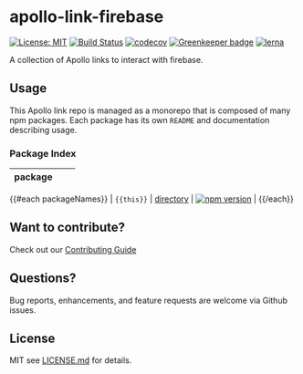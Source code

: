 # apollo-link-firebase

[![License: MIT](https://img.shields.io/badge/License-MIT-green.svg)](LICENSE.md)
[![Build Status](https://travis-ci.org/patsissons/apollo-link-firebase.svg?branch=master)](https://travis-ci.org/patsissons/apollo-link-firebase)
[![codecov](https://codecov.io/gh/patsissons/apollo-link-firebase/branch/master/graph/badge.svg)](https://codecov.io/gh/patsissons/apollo-link-firebase)
[![Greenkeeper badge](https://badges.greenkeeper.io/patsissons/apollo-link-firebase.svg)](https://greenkeeper.io/)
[![lerna](https://img.shields.io/badge/maintained%20with-lerna-cc00ff.svg)](https://lernajs.io/)

A collection of Apollo links to interact with firebase.

## Usage

This Apollo link repo is managed as a monorepo that is composed of many npm packages.
Each package has its own `README` and documentation describing usage.

### Package Index

| package |     |     |
| ------- | --- | --- |
{{#each packageNames}}
| `{{this}}` | [directory](packages/{{this}}) | [![npm version](https://badge.fury.io/js/{{this}}.svg)](https://badge.fury.io/js/{{this}}) |
{{/each}}

## Want to contribute?

Check out our [Contributing Guide](./.github/CONTRIBUTING.md)

## Questions?

Bug reports, enhancements, and feature requests are welcome via Github issues.

## License

MIT see [LICENSE.md](LICENSE.md) for details.
